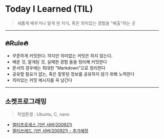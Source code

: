 # Today I Learned (TIL)
> 새롭게 배우거나 알게 된 지식, 혹은 의미있는 경험을 "배출"하는 곳
---
## 🔥Rule🔥
- 꾸준하게 커밋한다. 하지만 의미없는 커밋은 하지 않는다.
- 배운 것, 알게된 것, 실패한 경험 들을 정리해 커밋한다
- 문서의 경우에는 최대한 "Markdown"으로 정리한다
- 공유할 필요가 없는, 혹은 잘못된 정보를 공유하지 않기 위해 노력한다
- 의미있는 커밋 메시지를 꼭 남긴다
---
## 소켓프로그래밍
> 작업환경 : Ubuntu, C, nano
- [멀티프로세스 기반 서버(200921)](https://github.com/dlehd333/TIL/blob/master/소켓프로그래밍/멀티프로세스_기반_서버_2020_09_21.md)
- [멀티쓰레드 기반 서버(200921) - 추가예정](https://github.com/dlehd333/TIL/blob/master/소켓프로그래밍/멀티쓰레도_기반_서버_2020_09_21.md)